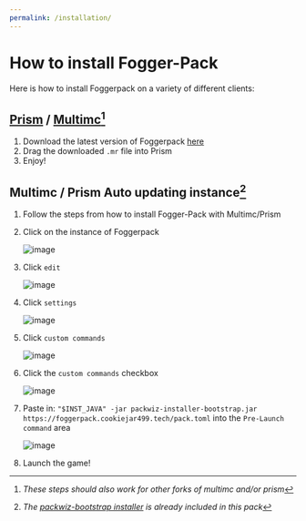 ```yaml
---
permalink: /installation/
---
```


# How to install Fogger-Pack
Here is how to install Foggerpack on a variety of different clients:

## [Prism](https://prismlauncher.org/) / [Multimc](https://multimc.org/)[^1]
1. Download the latest version of Foggerpack [here](https://modrinth.com/modpack/foggerpack/version/latest)
2. Drag the downloaded `.mr` file into Prism
3. Enjoy!

## Multimc / Prism Auto updating instance[^2]

1. Follow the steps from how to install Fogger-Pack with Multimc/Prism
2. Click on the instance of Foggerpack

   ![image](https://github.com/RAMENtheNOODLES/Fogger-Pack/assets/58859646/0fec4666-1ab3-4f6e-9337-021fa5425de5)
4. Click `edit`

   ![image](https://github.com/RAMENtheNOODLES/Fogger-Pack/assets/58859646/d16353cd-fc1c-44e4-adf0-ce4fb9e72eee)
6. Click `settings`

   ![image](https://github.com/RAMENtheNOODLES/Fogger-Pack/assets/58859646/1c924075-2e9d-48a8-ad5f-8bdee4ba53db)
8. Click `custom commands`

   ![image](https://github.com/RAMENtheNOODLES/Fogger-Pack/assets/58859646/df9a9347-911e-4505-a1fd-f3c576812c39)
10. Click the `custom commands` checkbox

    ![image](https://github.com/RAMENtheNOODLES/Fogger-Pack/assets/58859646/4dd9541f-e582-4896-8a95-9dd952aeeea5)
12. Paste in: `"$INST_JAVA" -jar packwiz-installer-bootstrap.jar https://foggerpack.cookiejar499.tech/pack.toml` into the `Pre-Launch command` area

    ![image](https://github.com/RAMENtheNOODLES/Fogger-Pack/assets/58859646/5a2a5e4c-ff40-4415-8583-2c570ce5027b)
14. Launch the game!

[^1]: _These steps should also work for other forks of multimc and/or prism_
[^2]: _The [packwiz-bootstrap installer](https://github.com/packwiz/packwiz-installer-bootstrap) is already included in this pack_
